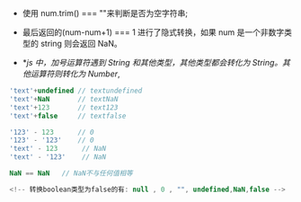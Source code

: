 * 使用 num.trim() === ""来判断是否为空字符串;

* 最后返回的(num-num+1) === 1 进行了隐式转换，如果 num 是一个非数字类型的 string 则会返回 NaN。

- \*_js 中，加号运算符遇到 String 和其他类型，其他类型都会转化为 String。其他运算符则转化为 Number_,

```javascript
'text'+undefined // textundefined
'text'+NaN       // textNaN
'text'+123       // text123
'text'+false     // textfalse

'123' - 123      // 0
'123' - '123'    // 0
'text' - 123      // NaN
'text' - '123'    // NaN

NaN == NaN   // NaN不与任何值相等

<!-- 转换boolean类型为false的有: null , 0 , "", undefined,NaN,false -->
```

